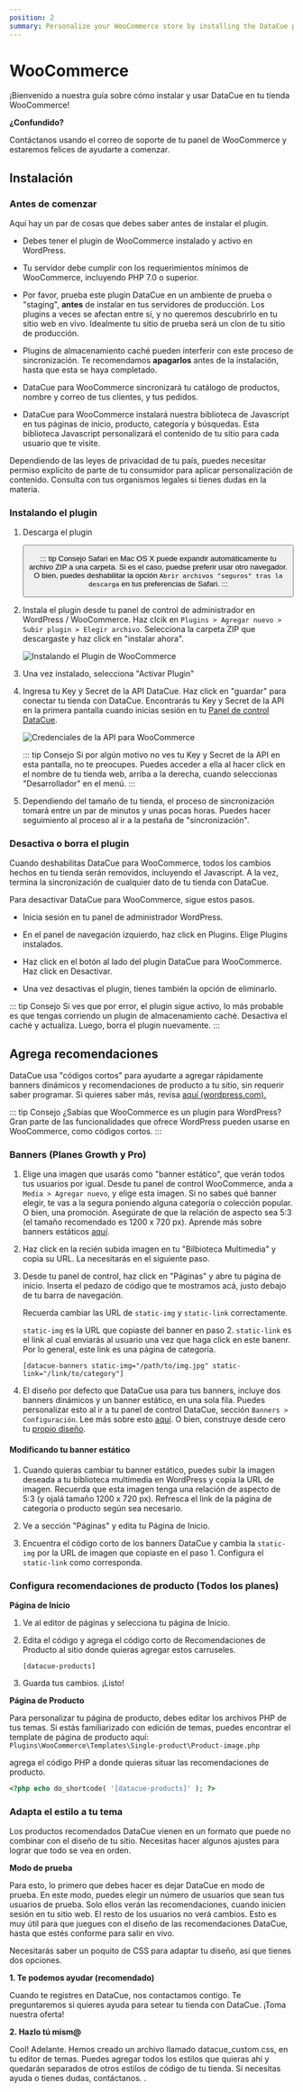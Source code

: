 ```yaml
---
position: 2
summary: Personalize your WooCommerce store by installing the DataCue plugin.
---
```


# WooCommerce <Badge text="beta" type="warn"/>

¡Bienvenido a nuestra guía sobre cómo instalar y usar DataCue en tu tienda WooCommerce!

**¿Confundido?**

Contáctanos usando el correo de soporte de tu panel de WooCommerce y estaremos felices de ayudarte a comenzar. 

## Instalación

### Antes de comenzar

Aquí hay un par de cosas que debes saber antes de instalar el plugin. 

- Debes tener el plugin de WooCommerce instalado y activo en WordPress.

- Tu servidor debe cumplir con los requerimientos mínimos de WooCommerce, incluyendo PHP 7.0 o superior.

- Por favor, prueba este plugin DataCue en un ambiente de prueba o "staging", **antes** de instalar en tus servidores de producción. Los plugins a veces se afectan entre sí, y no queremos descubrirlo en tu sitio web en vivo. Idealmente tu sitio de prueba será un clon de tu sitio de producción. 

- Plugins de almacenamiento caché pueden interferir con este proceso de sincronización. Te recomendamos **apagarlos** antes de la instalación, hasta que esta se haya completado. 

- DataCue para WooCommerce sincronizará tu catálogo de productos, nombre y correo de tus clientes, y tus pedidos. 

- DataCue para WooCommerce instalará nuestra biblioteca de Javascript en tus páginas de inicio, producto, categoría y búsquedas. Esta biblioteca Javascript personalizará el contenido de tu sitio para cada usuario que te visite. 

Dependiendo de las leyes de privacidad de tu país, puedes necesitar permiso explícito de parte de tu consumidor para aplicar personalización de contenido. Consulta con tus organismos legales si tienes dudas en la materia. 


### Instalando el plugin

1. Descarga el plugin

    <Button link="https://cdn.datacue.co/assets/integrations/datacue-woocommerce-latest.zip" text="Download"/>

    ::: tip Consejo
    Safari en Mac OS X puede expandir automáticamente tu archivo ZIP a una carpeta. Si es el caso, puedse preferir usar otro navegador. O bien, puedes deshabilitar la opción `Abrir archivos "seguros" tras la descarga`  en tus preferencias de Safari.
    :::

2. Instala el plugin desde tu panel de control de administrador en WordPress / WooCommerce. Haz clcik en `Plugins > Agregar nuevo > Subir plugin > Elegir archivo`. Selecciona la carpeta ZIP que descargaste y haz click en "instalar ahora".

    ![Instalando el Plugin de WooCommerce](./images/woocommerce-install-plugin.gif)

3. Una vez instalado, selecciona "Activar Plugin"

4. Ingresa tu Key y Secret de la API DataCue. Haz click en "guardar" para conectar tu tienda con DataCue. Encontrarás tu Key y Secret de la API en la primera pantalla cuando inicias sesión en tu [Panel de control DataCue](https://app.datacue.co). 

    ![Credenciales de la API para WooCommerce](./images/woocommerce-enter-api-creds.gif)

    ::: tip Consejo
    Si por algún motivo no ves tu Key y Secret de la API en esta pantalla, no te preocupes. Puedes acceder a ella al hacer click en el nombre de tu tienda web, arriba a la derecha, cuando seleccionas "Desarrollador" en el menú.
    :::

    
5. Dependiendo del tamaño de tu tienda, el proceso de sincronización tomará entre un par de minutos y unas pocas horas. Puedes hacer seguimiento al proceso al ir a la pestaña de "sincronización". 

### Desactiva o borra el plugin

Cuando deshabilitas DataCue para WooCommerce, todos los cambios hechos en tu tienda serán removidos, incluyendo el Javascript. A la vez, termina la sincronización de cualquier dato de tu tienda con DataCue.


Para desactivar DataCue para WooCommerce, sigue estos pasos.

- Inicia sesión en tu panel de administrador WordPress.

- En el panel de navegación izquierdo, haz click en Plugins. Elige Plugins instalados.

- Haz click en el botón al lado del plugin DataCue para WooCommerce. Haz click en Desactivar.

- Una vez desactivas el plugin, tienes también la opción de eliminarlo. 

::: tip Consejo
Si ves que por error, el plugin sigue activo, lo más probable es que tengas corriendo un plugin de almacenamiento caché. Desactiva el caché y actualiza. Luego, borra el plugin nuevamente.
:::

## Agrega recomendaciones

DataCue usa "códigos cortos" para ayudarte a agregar rápidamente banners dinámicos y recomendaciones de producto a tu sitio, sin requerir saber programar. Si quieres saber más, revisa [aquí (wordpress.com).](https://en.support.wordpress.com/shortcodes/)

::: tip Consejo
¿Sabías que WooCommerce es un plugin para WordPress? Gran parte de las funcionalidades que ofrece WordPress pueden usarse en WooCommerce, como códigos cortos. 
:::


### Banners (Planes Growth y Pro)

1. Elige una imagen que usarás como "banner estático", que verán todos tus usuarios por igual. Desde tu panel de control WooCommerce, anda a `Media > Agregar nuevo`, y elige esta imagen. Si no sabes qué banner elegir, te vas a la segura poniendo alguna categoría o colección popular. O bien, una promoción. Asegúrate de que la relación de aspecto sea 5:3 (el tamaño recomendado es 1200 x 720 px). Aprende más sobre banners estáticos [aquí](/banners).

2. Haz click en la recién subida imagen en tu "Bilbioteca Multimedia" y copia su URL. La necesitarás en el siguiente paso. 

3. Desde tu panel de control, haz click en "Páginas" y abre tu página de inicio. Inserta el pedazo de código que te mostramos acá, justo debajo de tu barra de navegación. 

    Recuerda cambiar las URL de `static-img` y `static-link` correctamente.

    `static-img` es la URL que copiaste del banner en paso 2. 
    `static-link` es el link al cual enviarás al usuario una vez que haga click en este banenr. Por lo general, este link es una página de categoría.

    ```
    [datacue-banners static-img="/path/to/img.jpg" static-link="/link/to/category"]
    ```

4. El diseño por defecto que DataCue usa para tus banners, incluye dos banners dinámicos y un banner estático, en una sola fila. Puedes personalizar esto al ir a tu panel de control DataCue, sección `Banners > Configuración`. Lee más sobre esto [aquí](/banners/layout.html). O bien, construye desde cero tu [propio diseño](#custom-layout).

#### Modificando tu banner estático 

1. Cuando quieras cambiar tu banner estático, puedes subir la imagen deseada a tu biblioteca multimedia en WordPress y copia la URL de imagen. Recuerda que esta imagen tenga una relación de aspecto de 5:3 (y ojalá tamaño 1200 x 720 px). Refresca el link de la página de categoría o producto según sea necesario. 

2. Ve a sección "Páginas" y edita tu Página de Inicio. 

3. Encuentra el código corto de los banners DataCue y cambia la `static-img` por la URL de imagen que copiaste en el paso 1. Configura el `static-link` como corresponda.

### Configura recomendaciones de producto (Todos los planes)

**Página de Inicio**

1. Ve al editor de páginas y selecciona tu página de Inicio. 

2. Edita el código y agrega el código corto de Recomendaciones de Producto al sitio donde quieras agregar estos carruseles. 

    ```
    [datacue-products]
    ```

3. Guarda tus cambios. ¡Listo!

**Página de Producto**

Para personalizar tu página de producto, debes editar los archivos PHP de tus temas. 
Si estás familiarizado con edición de temas, puedes encontrar el template de página de producto aquí: `Plugins\WooCommerce\Templates\Single-product\Product-image.php`

agrega el código PHP a donde quieras situar las recomendaciones de producto. 

```php
<?php echo do_shortcode( '[datacue-products]' ); ?>
```

### Adapta el estilo a tu tema

Los productos recomendados DataCue vienen en un formato que puede no combinar con el diseño de tu sitio. Necesitas hacer algunos ajustes para lograr que todo se vea en orden. 

**Modo de prueba**

Para esto, lo primero que debes hacer es dejar DataCue en modo de prueba. En este modo, puedes elegir un número de usuarios que sean tus usuarios de prueba. Solo ellos verán las recomendaciones, cuando inicien sesión en tu sitio web. El resto de los usuarios no verá cambios. Esto es muy útil para que juegues con el diseño de las recomendaciones DataCue, hasta que estés conforme para salir en vivo. 

Necesitarás saber un poquito de CSS para adaptar tu diseño, así que tienes dos opciones. 

**1. Te podemos ayudar (recomendado)**

Cuando te registres en DataCue, nos contactamos contigo. Te preguntaremos si quieres ayuda para setear tu tienda con DataCue. ¡Toma nuestra oferta!

**2. Hazlo tú mism@**

Cool! Adelante. Hemos creado un archivo llamado datacue_custom.css, en tu editor de temas. Puedes agregar todos los estilos que quieras ahí y quedarán separados de otros estilos de código de tu tienda. Si necesitas ayuda o tienes dudas, contáctanos. .
